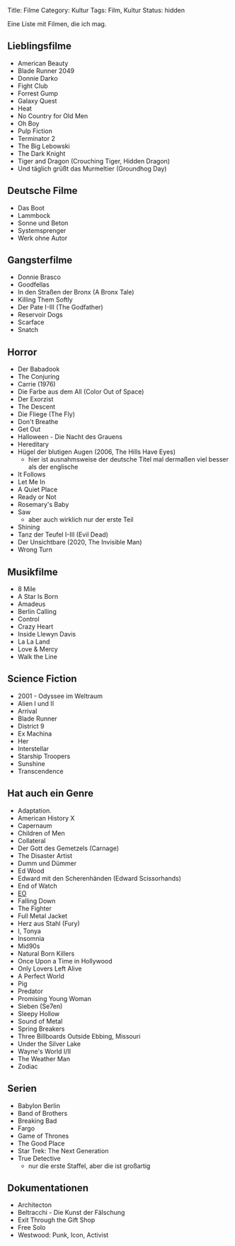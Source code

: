 Title: Filme
Category: Kultur
Tags: Film, Kultur
Status: hidden

Eine Liste mit Filmen, die ich mag.

## Lieblingsfilme
- American Beauty
- Blade Runner 2049
- Donnie Darko
- Fight Club
- Forrest Gump
- Galaxy Quest
- Heat
- No Country for Old Men
- Oh Boy
- Pulp Fiction
- Terminator 2
- The Big Lebowski
- The Dark Knight
- Tiger and Dragon (Crouching Tiger, Hidden Dragon)
- Und täglich grüßt das Murmeltier (Groundhog Day)

## Deutsche Filme
- Das Boot
- Lammbock
- Sonne und Beton
- Systemsprenger
- Werk ohne Autor

## Gangsterfilme
- Donnie Brasco
- Goodfellas
- In den Straßen der Bronx (A Bronx Tale)
- Killing Them Softly
- Der Pate I-III (The Godfather)
- Reservoir Dogs
- Scarface
- Snatch

## Horror
- Der Babadook
- The Conjuring
- Carrie (1976)
- Die Farbe aus dem All (Color Out of Space)
- Der Exorzist
- The Descent
- Die Fliege (The Fly)
- Don't Breathe
- Get Out
- Halloween - Die Nacht des Grauens
- Hereditary
- Hügel der blutigen Augen (2006, The Hills Have Eyes)
    - hier ist ausnahmsweise der deutsche Titel mal dermaßen viel besser als der englische
- It Follows
- Let Me In
- A Quiet Place
- Ready or Not
- Rosemary's Baby
- Saw
    - aber auch wirklich nur der erste Teil
- Shining
- Tanz der Teufel I-III (Evil Dead)
- Der Unsichtbare (2020, The Invisible Man)
- Wrong Turn

## Musikfilme
- 8 Mile
- A Star Is Born
- Amadeus
- Berlin Calling
- Control
- Crazy Heart
- Inside Llewyn Davis
- La La Land
- Love & Mercy
- Walk the Line

## Science Fiction
- 2001 - Odyssee im Weltraum
- Alien I und II
- Arrival
- Blade Runner
- District 9
- Ex Machina
- Her
- Interstellar
- Starship Troopers
- Sunshine
- Transcendence

## Hat auch ein Genre
- Adaptation.
- American History X
- Capernaum
- Children of Men
- Collateral
- Der Gott des Gemetzels (Carnage)
- The Disaster Artist
- Dumm und Dümmer
- Ed Wood
- Edward mit den Scherenhänden (Edward Scissorhands)
- End of Watch
- [EO](https://www.imdb.com/title/tt19652910/)
- Falling Down
- The Fighter
- Full Metal Jacket
- Herz aus Stahl (Fury)
- I, Tonya
- Insomnia
- Mid90s
- Natural Born Killers
- Once Upon a Time in Hollywood
- Only Lovers Left Alive
- A Perfect World
- Pig
- Predator
- Promising Young Woman
- Sieben (Se7en)
- Sleepy Hollow
- Sound of Metal
- Spring Breakers
- Three Billboards Outside Ebbing, Missouri
- Under the Silver Lake
- Wayne's World I/II
- The Weather Man
- Zodiac

## Serien
- Babylon Berlin
- Band of Brothers
- Breaking Bad
- Fargo
- Game of Thrones
- The Good Place
- Star Trek: The Next Generation
- True Detective
    - nur die erste Staffel, aber die ist großartig

## Dokumentationen
- Architecton
- Beltracchi - Die Kunst der Fälschung
- Exit Through the Gift Shop
- Free Solo
- Westwood: Punk, Icon, Activist
